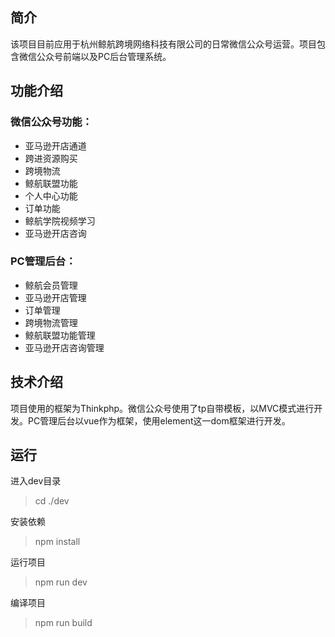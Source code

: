 ## 简介

该项目目前应用于杭州鲸航跨境网络科技有限公司的日常微信公众号运营。项目包含微信公众号前端以及PC后台管理系统。

## 功能介绍

### 微信公众号功能：
* 亚马逊开店通道
* 跨进资源购买
* 跨境物流
* 鲸航联盟功能
* 个人中心功能
* 订单功能
* 鲸航学院视频学习
* 亚马逊开店咨询

### PC管理后台：

* 鲸航会员管理
* 亚马逊开店管理
* 订单管理
* 跨境物流管理
* 鲸航联盟功能管理
* 亚马逊开店咨询管理

## 技术介绍
项目使用的框架为Thinkphp。微信公众号使用了tp自带模板，以MVC模式进行开发。PC管理后台以vue作为框架，使用element这一dom框架进行开发。

## 运行

进入dev目录
> cd ./dev

安装依赖
> npm install

运行项目
> npm run dev

编译项目
> npm run build

